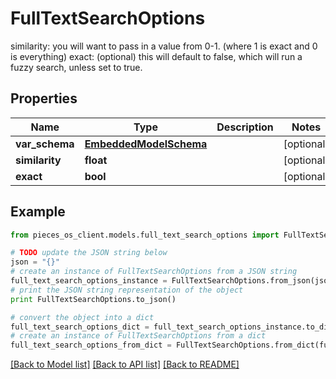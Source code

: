 # FullTextSearchOptions

similarity: you will want to pass in a value from 0-1. (where 1 is exact and 0 is everything)  exact: (optional) this will default to false, which will run a fuzzy search, unless set to true.

## Properties
Name | Type | Description | Notes
------------ | ------------- | ------------- | -------------
**var_schema** | [**EmbeddedModelSchema**](EmbeddedModelSchema.md) |  | [optional] 
**similarity** | **float** |  | [optional] 
**exact** | **bool** |  | [optional] 

## Example

```python
from pieces_os_client.models.full_text_search_options import FullTextSearchOptions

# TODO update the JSON string below
json = "{}"
# create an instance of FullTextSearchOptions from a JSON string
full_text_search_options_instance = FullTextSearchOptions.from_json(json)
# print the JSON string representation of the object
print FullTextSearchOptions.to_json()

# convert the object into a dict
full_text_search_options_dict = full_text_search_options_instance.to_dict()
# create an instance of FullTextSearchOptions from a dict
full_text_search_options_from_dict = FullTextSearchOptions.from_dict(full_text_search_options_dict)
```
[[Back to Model list]](../README.md#documentation-for-models) [[Back to API list]](../README.md#documentation-for-api-endpoints) [[Back to README]](../README.md)


